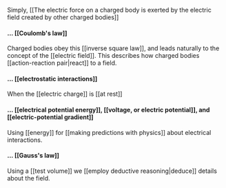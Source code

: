 Simply, [[The electric force on a charged body is exerted by the electric field created by other charged bodies]]

#### ... [[Coulomb's law]]
Charged bodies obey this [[inverse square law]], and leads naturally to the concept of the [[electric field]]. This describes how charged bodies [[action-reaction pair|react]] to a field.

#### ... [[electrostatic interactions]]
When the [[electric charge]] is [[at rest]]

#### ... [[electrical potential energy]], [[voltage, or electric potential]], and [[electric-potential gradient]]
Using [[energy]] for [[making predictions with physics]] about electrical interactions.

#### ... [[Gauss's law]]
Using a [[test volume]] we [[employ deductive reasoning|deduce]] details about the field.